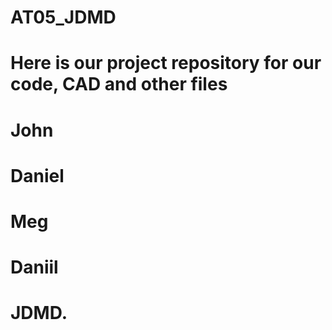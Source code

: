 # AT05_JDMD
# Here is our project repository for our code, CAD and other files
# John
# Daniel
# Meg
# Daniil
# JDMD.
